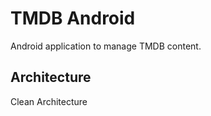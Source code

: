 # TMDB Android

Android application to manage TMDB content.

Architecture
------------
Clean Architecture